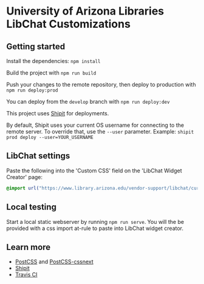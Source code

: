 # University of Arizona Libraries LibChat Customizations

## Getting started

Install the dependencies: `npm install`

Build the project with `npm run build`

Push your changes to the remote repository, then deploy to production with `npm run deploy:prod`

You can deploy from the `develop` branch with `npm run deploy:dev`

This project uses [Shipit](https://github.com/shipitjs/shipit) for deployments.

By default, Shipit uses your current OS username for connecting to the remote server. To override that, use the `--user` parameter. Example: `shipit prod deploy --user=YOUR_USERNAME`

## LibChat settings

Paste the following into the 'Custom CSS' field on the 'LibChat Widget Creator' page:

```css
@import url("https://www.library.arizona.edu/vendor-support/libchat/current/css/ual-libchat.css");
```

## Local testing

Start a local static webserver by running `npm run serve`.
You will the be provided with a css import at-rule to paste into LibChat widget creator.

## Learn more

* [PostCSS](http://postcss.org/) and [PostCSS-cssnext](http://cssnext.io/)
* [Shipit](https://github.com/shipitjs/shipit)
* [Travis CI](https://travis-ci.org/)
